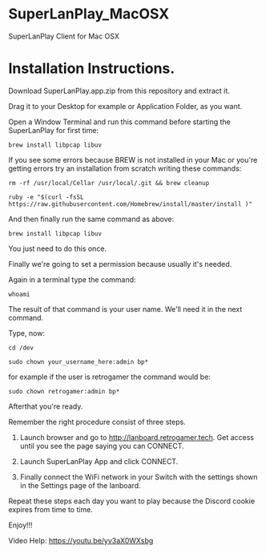 # SuperLanPlay_MacOSX
SuperLanPlay Client for Mac OSX

Installation Instructions.
==========================

Download SuperLanPlay.app.zip from this repository and extract it.

Drag it to your Desktop for example or Application Folder, as you want.

Open a Window Terminal and run this command before starting the SuperLanPlay for first time:

```
brew install libpcap libuv
```


If you see some errors because BREW is not installed in your Mac or you're getting errors try an installation from scratch writing these commands:


```
rm -rf /usr/local/Cellar /usr/local/.git && brew cleanup

ruby -e "$(curl -fsSL https://raw.githubusercontent.com/Homebrew/install/master/install )"
```


And then finally run the same command as above:


```
brew install libpcap libuv
```


You just need to do this once.

Finally we're going to set a permission because usually it's needed.

Again in a terminal type the command:

```
whoami
```

The result of that command is your user name. We'll need it in the next command.

Type, now:

```
cd /dev

sudo chown your_username_here:admin bp*
```

for example if the user is retrogamer the command would be:

```
sudo chown retrogamer:admin bp*
```

Afterthat you're ready.

Remember the right procedure consist of three steps.

1. Launch browser and go to http://lanboard.retrogamer.tech. Get access until you see the page saying you can CONNECT.

2. Launch SuperLanPlay App and click CONNECT.

3. Finally connect the WiFi network in your Switch with the settings shown in the Settings page of the lanboard.

Repeat these steps each day you want to play because the Discord cookie expires from time to time.

Enjoy!!!

Video Help: https://youtu.be/yv3aX0WXsbg
